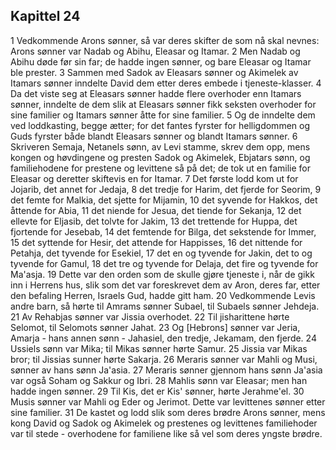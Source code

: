 ## Kapittel 24

1 Vedkommende Arons sønner, så var deres skifter de som nå skal nevnes: Arons sønner var Nadab og Abihu, Eleasar og Itamar.
2 Men Nadab og Abihu døde før sin far; de hadde ingen sønner, og bare Eleasar og Itamar ble prester.
3 Sammen med Sadok av Eleasars sønner og Akimelek av Itamars sønner inndelte David dem etter deres embede i tjeneste-klasser.
4 Da det viste seg at Eleasars sønner hadde flere overhoder enn Itamars sønner, inndelte de dem slik at Eleasars sønner fikk seksten overhoder for sine familier og Itamars sønner åtte for sine familier.
5 Og de inndelte dem ved loddkasting, begge ætter; for det fantes fyrster for helligdommen og Guds fyrster både blandt Eleasars sønner og blandt Itamars sønner.
6 Skriveren Semaja, Netanels sønn, av Levi stamme, skrev dem opp, mens kongen og høvdingene og presten Sadok og Akimelek, Ebjatars sønn, og familiehodene for prestene og levittene så på det; de tok ut en familie for Eleasar og deretter skiftevis en for Itamar.
7 Det første lodd kom ut for Jojarib, det annet for Jedaja,
8 det tredje for Harim, det fjerde for Seorim,
9 det femte for Malkia, det sjette for Mijamin,
10 det syvende for Hakkos, det åttende for Abia,
11 det niende for Jesua, det tiende for Sekanja,
12 det ellevte for Eljasib, det tolvte for Jakim,
13 det trettende for Huppa, det fjortende for Jesebab,
14 det femtende for Bilga, det sekstende for Immer,
15 det syttende for Hesir, det attende for Happisses,
16 det nittende for Petahja, det tyvende for Esekiel,
17 det en og tyvende for Jakin, det to og tyvende for Gamul,
18 det tre og tyvende for Delaja, det fire og tyvende for Ma'asja.
19 Dette var den orden som de skulle gjøre tjeneste i, når de gikk inn i Herrens hus, slik som det var foreskrevet dem av Aron, deres far, etter den befaling Herren, Israels Gud, hadde gitt ham.
20 Vedkommende Levis andre barn, så hørte til Amrams sønner Subael, til Subaels sønner Jehdeja.
21 Av Rehabjas sønner var Jissia overhodet.
22 Til jisharittene hørte Selomot, til Selomots sønner Jahat.
23 Og [Hebrons] sønner var Jeria, Amarja - hans annen sønn - Jahasiel, den tredje, Jekamam, den fjerde.
24 Ussiels sønn var Mika; til Mikas sønner hørte Samur.
25 Jissia var Mikas bror; til Jissias sunner hørte Sakarja.
26 Meraris sønner var Mahli og Musi, sønner av hans sønn Ja'asia.
27 Meraris sønner gjennom hans sønn Ja'asia var også Soham og Sakkur og Ibri.
28 Mahlis sønn var Eleasar; men han hadde ingen sønner.
29 Til Kis, det er Kis' sønner, hørte Jerahme'el.
30 Musis sønner var Mahli og Eder og Jerimot. Dette var levittenes sønner etter sine familier.
31 De kastet og lodd slik som deres brødre Arons sønner, mens kong David og Sadok og Akimelek og prestenes og levittenes familiehoder var til stede - overhodene for familiene like så vel som deres yngste brødre.
